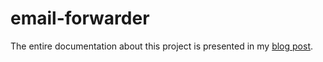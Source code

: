 # email-forwarder

The entire documentation about this project is presented in my [blog post](https://felipetrindade.com/email-forwarder).